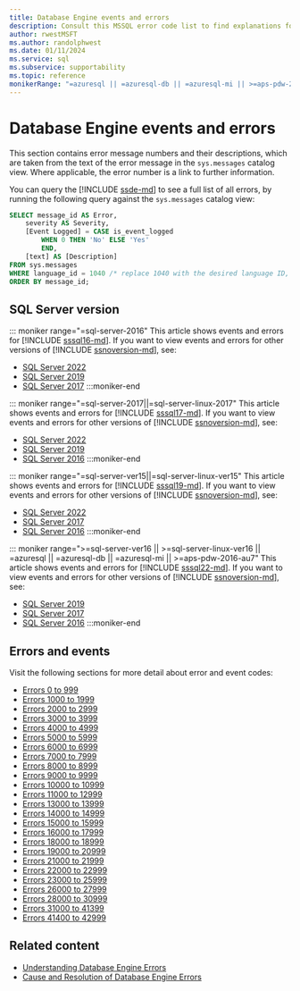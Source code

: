 ```yaml
---
title: Database Engine events and errors
description: Consult this MSSQL error code list to find explanations for error messages for SQL Server database engine events.
author: rwestMSFT
ms.author: randolphwest
ms.date: 01/11/2024
ms.service: sql
ms.subservice: supportability
ms.topic: reference
monikerRange: "=azuresql || =azuresql-db || =azuresql-mi || >=aps-pdw-2016-au7 || >=sql-server-2016 || >=sql-server-linux-2017"
---
```

# Database Engine events and errors

This section contains error message numbers and their descriptions, which are taken from the text of the error message in the `sys.messages` catalog view. Where applicable, the error number is a link to further information.

You can query the [!INCLUDE [ssde-md](../../includes/ssde-md.md)] to see a full list of all errors, by running the following query against the `sys.messages` catalog view:

```sql
SELECT message_id AS Error,
    severity AS Severity,
    [Event Logged] = CASE is_event_logged
        WHEN 0 THEN 'No' ELSE 'Yes'
        END,
    [text] AS [Description]
FROM sys.messages
WHERE language_id = 1040 /* replace 1040 with the desired language ID, such as 1033 for US English */
ORDER BY message_id;
```

## SQL Server version

::: moniker range="=sql-server-2016"
This article shows events and errors for [!INCLUDE [sssql16-md](../../includes/sssql16-md.md)]. If you want to view events and errors for other versions of [!INCLUDE [ssnoversion-md](../../includes/ssnoversion-md.md)], see:

- [SQL Server 2022](?view=sql-server-ver16&preserve-view=true)
- [SQL Server 2019](?view=sql-server-ver15&preserve-view=true)
- [SQL Server 2017](?view=sql-server-2017&preserve-view=true)
:::moniker-end

::: moniker range="=sql-server-2017||=sql-server-linux-2017"
This article shows events and errors for [!INCLUDE [sssql17-md](../../includes/sssql17-md.md)]. If you want to view events and errors for other versions of [!INCLUDE [ssnoversion-md](../../includes/ssnoversion-md.md)], see:

- [SQL Server 2022](?view=sql-server-ver16&preserve-view=true)
- [SQL Server 2019](?view=sql-server-ver15&preserve-view=true)
- [SQL Server 2016](?view=sql-server-2016&preserve-view=true)
:::moniker-end

::: moniker range="=sql-server-ver15||=sql-server-linux-ver15"
This article shows events and errors for [!INCLUDE [sssql19-md](../../includes/sssql19-md.md)]. If you want to view events and errors for other versions of [!INCLUDE [ssnoversion-md](../../includes/ssnoversion-md.md)], see:

- [SQL Server 2022](?view=sql-server-ver16&preserve-view=true)
- [SQL Server 2017](?view=sql-server-2017&preserve-view=true)
- [SQL Server 2016](?view=sql-server-2016&preserve-view=true)
:::moniker-end

::: moniker range=">=sql-server-ver16 || >=sql-server-linux-ver16 || =azuresql || =azuresql-db || =azuresql-mi || >=aps-pdw-2016-au7"
This article shows events and errors for [!INCLUDE [sssql22-md](../../includes/sssql22-md.md)]. If you want to view events and errors for other versions of [!INCLUDE [ssnoversion-md](../../includes/ssnoversion-md.md)], see:

- [SQL Server 2019](?view=sql-server-ver15&preserve-view=true)
- [SQL Server 2017](?view=sql-server-2017&preserve-view=true)
- [SQL Server 2016](?view=sql-server-2016&preserve-view=true)
:::moniker-end

## Errors and events

Visit the following sections for more detail about error and event codes:

- [Errors 0 to 999](database-engine-events-and-errors-0-to-999.md)
- [Errors 1000 to 1999](database-engine-events-and-errors-1000-to-1999.md)
- [Errors 2000 to 2999](database-engine-events-and-errors-2000-to-2999.md)
- [Errors 3000 to 3999](database-engine-events-and-errors-3000-to-3999.md)
- [Errors 4000 to 4999](database-engine-events-and-errors-4000-to-4999.md)
- [Errors 5000 to 5999](database-engine-events-and-errors-5000-to-5999.md)
- [Errors 6000 to 6999](database-engine-events-and-errors-6000-to-6999.md)
- [Errors 7000 to 7999](database-engine-events-and-errors-7000-to-7999.md)
- [Errors 8000 to 8999](database-engine-events-and-errors-8000-to-8999.md)
- [Errors 9000 to 9999](database-engine-events-and-errors-9000-to-9999.md)
- [Errors 10000 to 10999](database-engine-events-and-errors-10000-to-10999.md)
- [Errors 11000 to 12999](database-engine-events-and-errors-11000-to-12999.md)
- [Errors 13000 to 13999](database-engine-events-and-errors-13000-to-13999.md)
- [Errors 14000 to 14999](database-engine-events-and-errors-14000-to-14999.md)
- [Errors 15000 to 15999](database-engine-events-and-errors-15000-to-15999.md)
- [Errors 16000 to 17999](database-engine-events-and-errors-16000-to-17999.md)
- [Errors 18000 to 18999](database-engine-events-and-errors-18000-to-18999.md)
- [Errors 19000 to 20999](database-engine-events-and-errors-19000-to-20999.md)
- [Errors 21000 to 21999](database-engine-events-and-errors-21000-to-21999.md)
- [Errors 22000 to 22999](database-engine-events-and-errors-22000-to-22999.md)
- [Errors 23000 to 25999](database-engine-events-and-errors-23000-to-25999.md)
- [Errors 26000 to 27999](database-engine-events-and-errors-26000-to-27999.md)
- [Errors 28000 to 30999](database-engine-events-and-errors-28000-to-30999.md)
- [Errors 31000 to 41399](database-engine-events-and-errors-31000-to-41399.md)
- [Errors 41400 to 42999](database-engine-events-and-errors-41400-to-42999.md)

## Related content

- [Understanding Database Engine Errors](../../relational-databases/errors-events/understanding-database-engine-errors.md)
- [Cause and Resolution of Database Engine Errors](/previous-versions/sql/sql-server-2016/ms365262(v=sql.130))
